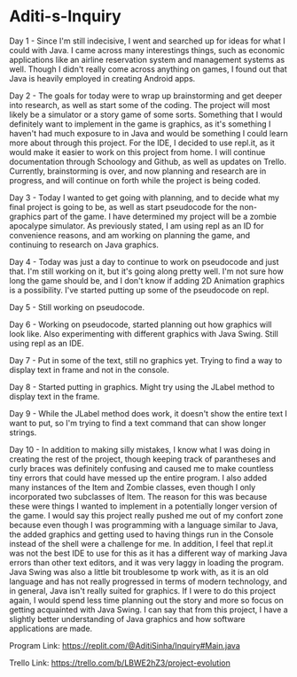 # Aditi-s-Inquiry

Day 1 - Since I'm still indecisive, I went and searched up for ideas for what I could with Java. I came across many interestings things, such as economic applications like an airline reservation system and management systems as well. Though I didn't really come across anything on games, I found out that Java is heavily employed in creating Android apps.

Day 2 - The goals for today were to wrap up brainstorming and get deeper into research, as well as start some of the coding. The project will most likely be a simulator or a story game of some sorts. Something that I would definitely want to implement in the game is graphics, as it's something I haven't had much exposure to in Java and would be something I could learn more about through this project. For the IDE, I decided to use repl.it, as it would make it easier to work on this project from home. I will continue documentation through Schoology and Github, as well as updates on Trello. Currently, brainstorming is over, and now planning and research are in progress, and will continue on forth while the project is being coded.

Day 3 - Today I wanted to get going with planning, and to decide what my final project is going to be, as well as start pseudocode for the non-graphics part of the game. I have determined my project will be a zombie apocalype simulator. As previously stated, I am using repl as an ID for convenience reasons, and am working on planning the game, and continuing to research on Java graphics.

Day 4 - Today was just a day to continue to work on pseudocode and just that. I'm still working on it, but it's going along pretty well. I'm not sure how long the game should be, and I don't know if adding 2D Animation graphics is a possibility. I've started putting up some of the pseudocode on repl. 

Day 5 - Still working on pseudocode.

Day 6 - Working on pseudocode, started planning out how graphics will look like. Also experimenting with different graphics with Java Swing. Still using repl as an IDE.

Day 7 - Put in some of the text, still no graphics yet. Trying to find a way to display text in frame and not in the console.

Day 8 - Started putting in graphics. Might try using the JLabel method to display text in the frame.

Day 9 - While the JLabel method does work, it doesn't show the entire text I want to put, so I'm trying to find a text command that can show longer strings.

Day 10 - In addition to making silly mistakes, I know what I was doing in creating the rest of the project, though keeping track of parantheses and curly braces was definitely confusing and caused me to make countless tiny errors that could have messed up the entire program. I also added many instances of the Item and Zombie classes, even though I only incorporated two subclasses of Item. The reason for this was because these were things I wanted to implement in a potentially longer version of the game. I would say this project really pushed me out of my confort zone because even though I was programming with a language similar to Java, the added graphics and getting used to having things run in the Console instead of the shell were a challenge for me. In addition, I feel that repl.it was not the best IDE to use for this as it has a different way of marking Java errors than other text editors, and it was very laggy in loading the program. Java Swing was also a little bit troublesome tp work with, as it is an old language and has not really progressed in terms of modern technology, and in general, Java isn't really suited for graphics. If I were to do this project again, I would spend less time planning out the story and more so focus on getting acquainted with Java Swing. I can say that from this project, I have a slightly better understanding of Java graphics and how software applications are made.

Program Link: https://replit.com/@AditiSinha/Inquiry#Main.java

Trello Link: https://trello.com/b/LBWE2hZ3/project-evolution
